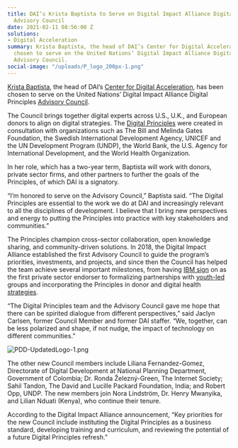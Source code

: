 ```yaml
---
title: DAI’s Krista Baptista to Serve on Digital Impact Alliance Digital Principles
  Advisory Council
date: 2021-02-11 08:56:00 Z
solutions:
- Digital Acceleration
summary: Krista Baptista, the head of DAI’s Center for Digital Acceleration, has been
  chosen to serve on the United Nations’ Digital Impact Alliance Digital Principles
  Advisory Council.
social-image: "/uploads/P_logo_200px-1.png"
---
```


[Krista Baptista](https://www.dai.com/who-we-are/our-team/krista-baptista), the head of DAI’s [Center for Digital Acceleration](https://www.dai.com/our-work/solutions/digital-acceleration), has been chosen to serve on the United Nations’ Digital Impact Alliance Digital Principles [Advisory Council](https://digitalprinciples.org/introducing-the-digital-principles-advisory-council-for-2021-2023/).

The Council brings together digital experts across U.S., U.K., and European donors to align on digital strategies. The [Digital Principles](https://digitalprinciples.org/principles/) were created in consultation with organizations such as The Bill and Melinda Gates Foundation, the Swedish International Development Agency, UNICEF and the UN Development Program (UNDP), the World Bank, the U.S. Agency for International Development, and the World Health Organization.

In her role, which has a two-year term, Baptista will work with donors, private sector firms, and other partners to further the goals of the Principles, of which DAI is a signatory.

“I’m honored to serve on the Advisory Council,” Baptista said. “The Digital Principles are essential to the work we do at DAI and increasingly relevant to all the disciplines of development. I believe that I bring new perspectives and energy to putting the Principles into practice with key stakeholders and communities.”

The Principles champion cross-sector collaboration, open knowledge sharing, and community-driven solutions. In 2018, the Digital Impact Alliance established the first Advisory Council to guide the program’s priorities, investments, and projects, and since then the Council has helped the team achieve several important milestones, from having [IBM sign](https://digitalprinciples.org/ibm-endorses-the-digital-principles/) on as the first private sector endorser to formalizing partnerships with [youth-led](https://plancanada.ca/yet4h) groups and incorporating the  Principles in donor and digital health [strategies](https://www.usaid.gov/usaid-digital-strategy).

“The Digital Principles team and the Advisory Council gave me hope that there can be spirited dialogue from different perspectives,” said Jaclyn Carlsen, former Council Member and former DAI staffer. “We, together, can be less polarized and shape, if not nudge, the impact of technology on different communities.” 

![PDD-UpdatedLogo-1.png](/uploads/PDD-UpdatedLogo-1.png)

The other new Council members include Liliana Fernandez-Gomez, Directorate of Digital Development at National Planning Department, Government of Colombia; Dr. Ronda Železný-Green, The Internet Society; Sahil Tandon, The David and Lucille Packard Foundation, India; and Robert Opp, UNDP. The new members join Nora Lindström, Dr. Henry Mwanyika, and Lilian Nduati (Kenya), who continue their tenure. 

According to the Digital Impact Alliance announcement, “Key priorities for the new Council include instituting the Digital Principles as a business standard, developing training and curriculum, and reviewing the potential of a future Digital Principles refresh.”